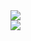 <a href="https://github.com/crono628">
  <img  src="https://github-readme-stats.vercel.app/api?username=crono628&count_private=true&hide=contribs,prs,issues&theme=tokyonight" />
</a>
<br>
<a href="https://github.com/crono628">
  <img  src="https://github-readme-stats.vercel.app/api/top-langs/?username=crono628&theme=tokyonight" />
</a>
<br>

<!--
**crono628/crono628** is a ✨ _special_ ✨ repository because its `README.md` (this file) appears on your GitHub profile.

Here are some ideas to get you started:
- 🔭 I’m currently working on ...
- 🌱 I’m currently learning ...
- 👯 I’m looking to collaborate on ...
- 🤔 I’m looking for help with ...
- 💬 Ask me about ...
- 📫 How to reach me: ...
- 😄 Pronouns: ...
- ⚡ Fun fact: ...

-->
